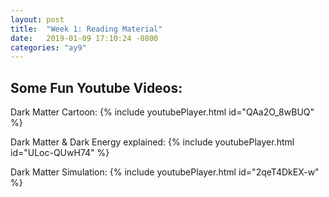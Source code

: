 ```yaml
---
layout: post
title:  "Week 1: Reading Material"
date:   2019-01-09 17:10:24 -0800
categories: "ay9"
---
```


## Some Fun Youtube Videos:

Dark Matter Cartoon:
{% include youtubePlayer.html id="QAa2O_8wBUQ" %}


Dark Matter & Dark Energy explained:
{% include youtubePlayer.html id="ULoc-QUwH74" %}

Dark Matter Simulation:
{% include youtubePlayer.html id="2qeT4DkEX-w" %}
